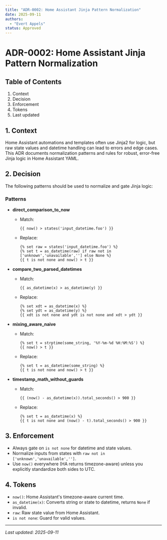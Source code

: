 ```yaml
---
title: "ADR-0002: Home Assistant Jinja Pattern Normalization"
date: 2025-09-11
authors: 
  - "Evert Appels"
status: Approved
---
```


# ADR-0002: Home Assistant Jinja Pattern Normalization

## Table of Contents
1. Context
2. Decision
3. Enforcement
4. Tokens
5. Last updated

## 1. Context
Home Assistant automations and templates often use Jinja2 for logic, but raw state values and datetime handling can lead to errors and edge cases. This ADR documents normalization patterns and rules for robust, error-free Jinja logic in Home Assistant YAML.

## 2. Decision
The following patterns should be used to normalize and gate Jinja logic:

### Patterns
- **direct_comparison_to_now**
  - Match:
    ```jinja
    {{ now() > states('input_datetime.foo') }}
    ```
  - Replace:
    ```jinja
    {% set raw = states('input_datetime.foo') %}
    {% set t = as_datetime(raw) if raw not in ['unknown','unavailable',''] else None %}
    {{ t is not none and now() > t }}
    ```

- **compare_two_parsed_datetimes**
  - Match:
    ```jinja
    {{ as_datetime(x) > as_datetime(y) }}
    ```
  - Replace:
    ```jinja
    {% set xdt = as_datetime(x) %}
    {% set ydt = as_datetime(y) %}
    {{ xdt is not none and ydt is not none and xdt > ydt }}
    ```

- **mixing_aware_naive**
  - Match:
    ```jinja
    {% set t = strptime(some_string, '%Y-%m-%d %H:%M:%S') %}
    {{ now() > t }}
    ```
  - Replace:
    ```jinja
    {% set t = as_datetime(some_string) %}
    {{ t is not none and now() > t }}
    ```

- **timestamp_math_without_guards**
  - Match:
    ```jinja
    {{ (now() - as_datetime(x)).total_seconds() > 900 }}
    ```
  - Replace:
    ```jinja
    {% set t = as_datetime(x) %}
    {{ t is not none and (now() - t).total_seconds() > 900 }}
    ```

## 3. Enforcement
- Always gate on `is not none` for datetime and state values.
- Normalize inputs from states with `raw not in ['unknown','unavailable','']`.
- Use `now()` everywhere (HA returns timezone-aware) unless you explicitly standardize both sides to UTC.

## 4. Tokens
- `now()`: Home Assistant's timezone-aware current time.
- `as_datetime(x)`: Converts string or state to datetime, returns `None` if invalid.
- `raw`: Raw state value from Home Assistant.
- `is not none`: Guard for valid values.

---
_Last updated: 2025-09-11_
